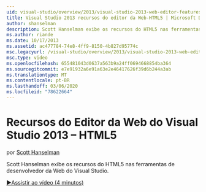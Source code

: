 ```yaml
---
uid: visual-studio/overview/2013/visual-studio-2013-web-editor-features-html5
title: Visual Studio 2013 recursos do editor da Web-HTML5 | Microsoft Docs
author: shanselman
description: Scott Hanselman exibe os recursos do HTML5 nas ferramentas de desenvolvedor da Web do Visual Studio.
ms.author: riande
ms.date: 10/17/2013
ms.assetid: ac477784-74e8-4ff9-8150-4b827d95774c
msc.legacyurl: /visual-studio/overview/2013/visual-studio-2013-web-editor-features-html5
msc.type: video
ms.openlocfilehash: 655481043d0637a563b9a24ff0694668854ba364
ms.sourcegitcommit: e7e91932a6e91a63e2e46417626f39d6b244a3ab
ms.translationtype: MT
ms.contentlocale: pt-BR
ms.lasthandoff: 03/06/2020
ms.locfileid: "78622664"
---
```

# <a name="visual-studio-2013-web-editor-features---html5"></a>Recursos do Editor da Web do Visual Studio 2013 – HTML5

por [Scott Hanselman](https://github.com/shanselman)

Scott Hanselman exibe os recursos do HTML5 nas ferramentas de desenvolvedor da Web do Visual Studio.

[&#9654;Assistir ao vídeo (4 minutos)](https://channel9.msdn.com/Blogs/ASP-NET-Site-Videos/visual-studio-2013-web-editor-features-html5)
